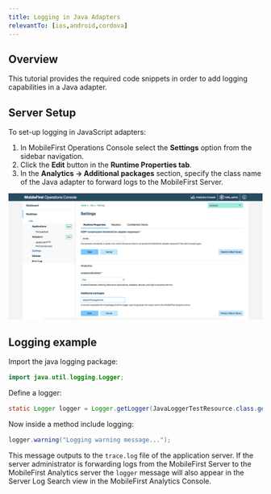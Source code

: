 ```yaml
---
title: Logging in Java Adapters
relevantTo: [ios,android,cordova]
---
```

## Overview
This tutorial provides the required code snippets in order to add logging capabilities in a Java adapter.

## Server Setup
To set-up logging in JavaScript adapters:

1. In MobileFirst Operations Console select the **Settings** option from the sidebar navigation.
2. Click the **Edit** button in the **Runtime Properties tab**.
3. In the **Analytics → Additional packages** section, specify the class name of the Java adapter to forward logs to the MobileFirst Server.

![Log filtering from the console](java-filter.png)

## Logging example
Import the java logging package:

```java
import java.util.logging.Logger;
```

Define a logger:

```java
static Logger logger = Logger.getLogger(JavaLoggerTestResource.class.getName());
```

Now inside a method include logging:

```java
logger.warning("Logging warning message...");
```

This message outputs to the `trace.log` file of the application server. If the server administrator is forwarding logs from the MobileFirst Server to the MobileFirst Analytics server the `logger` message will also appear in the Server Log Search view in the MobileFirst Analytics Console.